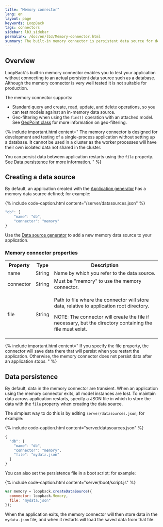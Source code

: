 ```yaml
---
title: "Memory connector"
lang: en
layout: page
keywords: LoopBack
tags: connectors
sidebar: lb3_sidebar
permalink: /doc/en/lb3/Memory-connector.html
summary: The built-in memory connector is persistent data source for development and testing.
---
```


## Overview

LoopBack's built-in memory connector enables you to test your application without connecting to an actual persistent data source such as a database.
Although the memory connector is very well tested it is not suitable for production.

The memory connector supports:

* Standard query and create, read, update, and delete operations, so you can test models against an in-memory data source.
* Geo-filtering when using the `find()` operation with an attached model.
  See [GeoPoint class](http://apidocs.loopback.io/loopback-datasource-juggler/#geopoint) for more information on geo-filtering.

{% include important.html content="
The memory connector is designed for development and testing of a single-process application without setting up a database.  It cannot be used in a cluster as the worker processes will have their own isolated data not shared in the cluster.

You can persist data between application restarts using the `file` property. See [Data persistence](#data-persistence) for more information.
" %}

## Creating a data source

By default, an application created with the [Application generator](Application-generator.html) has a memory data source defined; for example:

{% include code-caption.html content="/server/datasources.json" %}
```javascript
"db": {
    "name": "db",
    "connector": "memory"
}
```

Use the [Data source generator](Data-source-generator.html) to add a new memory data source to your application.

### Memory connector properties

<table>
  <tbody>
    <tr>
      <th>Property</th>
      <th>Type</th>
      <th>Description</th>
    </tr>
    <tr>
      <td>name</td>
      <td>String</td>
      <td>Name by which you refer to the data source.</td>
    </tr>
    <tr>
      <td>connector</td>
      <td>String</td>
      <td>Must be "memory" to use the memory connector.</td>
    </tr>
    <tr>
      <td>file</td>
      <td>String</td>
      <td>
        <p>Path to file where the connector will store data, relative to application root directory.</p>
        <p>NOTE: The connector will create the file if necessary, but the directory containing the file must exist.</p>
      </td>
    </tr>
  </tbody>
</table>

{% include important.html content="
If you specify the file property, the connector will save data there that will persist when you restart the application.
Otherwise, the memory connector does not persist data after an application stops.
" %}

## Data persistence

By default, data in the memory connector are transient. When an application using the memory connector exits, all model instances are lost.
To maintain data across application restarts, specify a JSON file in which to store the data with the `file` property when creating the data source.

The simplest way to do this is by editing `server/datasources.json`; for example:

{% include code-caption.html content="server/datasources.json" %}
```javascript
{
  "db": {
    "name": "db",
    "connector": "memory",
    "file": "mydata.json"
  }
}
```

You can also set the persistence file in a boot script; for example:

{% include code-caption.html content="server/boot/script.js" %}
```javascript
var memory = loopback.createDataSource({
  connector: loopback.Memory,
  file: "mydata.json"
});
```

When the application exits, the memory connector will then store data in the `mydata.json` file, and when it restarts will load the saved data from that file.
